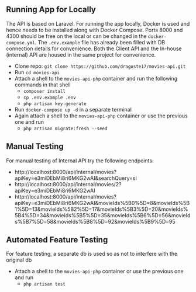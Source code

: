 ## Running App for Locally

The API is based on Laravel.
For running the app locally, Docker is used and hence needs to be installed along with Docker Compose.
Ports 8000 and 4300 should be free on the local or can be changed in the `docker-compose.yml`.
The `.env.example` file has already been filled with DB connection details for convenience.
Both the Client API and the In-house (internal) API are housed in the same project for convenience.

-   Clone repo: `git clone https://github.com/dragoste17/movies-api.git`
-   Run `cd movies-api`
-   Attach a shell to the `movies-api-php` container and run the following commands in that shell
    -   `composer install`
    -   `cp .env.example .env`
    -   `php artisan key:generate`
-   Run `docker-compose up -d` in a separate terminal
-   Again attach a shell to the `movies-api-php` container or use the previous one and run
    -   `php artisan migrate:fresh --seed`

## Manual Testing

For manual testing of Internal API try the following endpoints:

-   http://localhost:8000/api/internal/movies?apiKey=e3miDEbMi8ri6MKG2wAI&searchQuery=si
-   http://localhost:8000/api/internal/movies/2?apiKey=e3miDEbMi8ri6MKG2wAI
-   http://localhost:8000/api/internal/movies?apiKey=e3miDEbMi8ri6MKG2wAI&movieIds%5B0%5D=8&movieIds%5B1%5D=13&movieIds%5B2%5D=17&movieIds%5B3%5D=20&movieIds%5B4%5D=34&movieIds%5B5%5D=35&movieIds%5B6%5D=56&movieIds%5B7%5D=58&movieIds%5B8%5D=92&movieIds%5B9%5D=95

## Automated Feature Testing

For feature testing, a separate db is used so as not to interfere with the original db

-   Attach a shell to the `movies-api-php` container or use the previous one and run
    -   `php artisan test`

